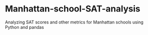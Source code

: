 # Manhattan-school-SAT-analysis
Analyzing SAT scores and other metrics for Manhattan schools using Python and pandas
